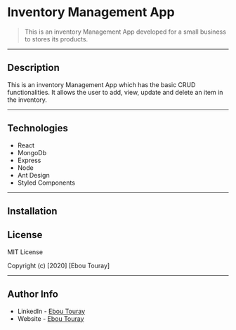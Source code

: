# Inventory Management App


> This is an inventory Management App developed for a small business to stores its products.

---

## Description

This is an inventory Management App which has the basic CRUD functionalities. It allows the user to add, view, update and delete an item in the inventory.

---

## Technologies

- React
- MongoDb
- Express
- Node
- Ant Design
- Styled Components


---

## Installation

## License

MIT License

Copyright (c) [2020] [Ebou Touray]


---

## Author Info

- LinkedIn - [Ebou Touray](https://www.linkedin.com/in/ebou-touray-01508116/)
- Website - [Ebou Touray](https://ebou-touray.netlify.app/)

